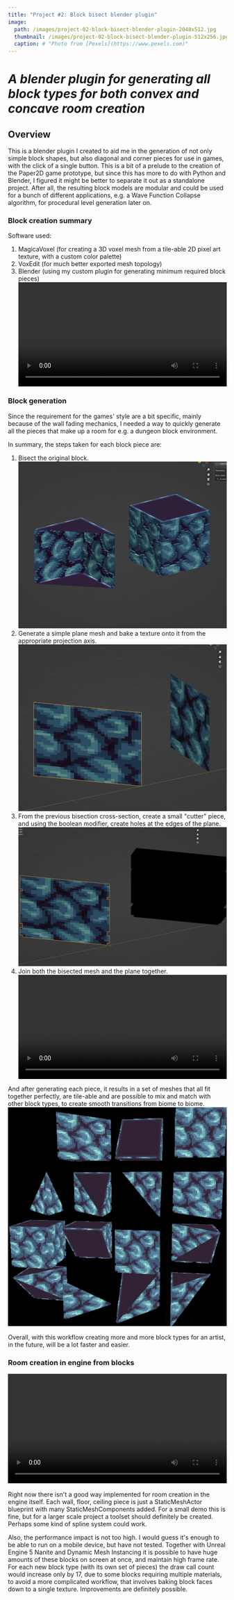 ```yaml
---
title: "Project #2: Block bisect blender plugin"
image: 
  path: /images/project-02-block-bisect-blender-plugin-2048x512.jpg
  thumbnail: /images/project-02-block-bisect-blender-plugin-512x256.jpg
  caption: # "Photo from [Pexels](https://www.pexels.com)"
---
```


# *A blender plugin for generating all block types for both convex and concave room creation*

## Overview
This is a blender plugin I created to aid me in the generation of not only simple block shapes, but also diagonal and corner pieces for use in games, with the click of a single button. This is a bit of a prelude to the creation of the Paper2D game prototype, but since this has more to do with Python and Blender, I figured it might be better to separate it out as a standalone project. After all, the resulting block models are modular and could be used for a bunch of different applications, e.g. a Wave Function Collapse algorithm, for procedural level generation later on.

### Block creation summary
Software used:
1. MagicaVoxel (for creating a 3D voxel mesh from a tile-able 2D pixel art texture, with a custom color palette)
2. VoxEdit (for much better exported mesh topology)
3. Blender (using my custom plugin for generating minimum required block pieces) <video  style="display:block; width:100%; height:auto;" autoplay controls loop="loop"><source src="{{ site.baseurl }}/videos/Vadmidin.github.io_08.mp4" type="video/mp4" /></video>

### Block generation
Since the requirement for the games' style are a bit specific, mainly because of the wall fading mechanics, I needed a way to quickly generate all the pieces that make up a room for e.g. a dungeon block environment.

In summary, the steps taken for each block piece are:
1. Bisect the original block.
![alt text](/images/project-02-block-bisect-blender-plugin-1280x1024.jpg "Bisected original block")
2. Generate a simple plane mesh and bake a texture onto it from the appropriate projection axis.
![alt text](/images/project-02-block-bisect-blender-plugin-1280x1024-02.jpg "Diagonal plane mesh")
3. From the previous bisection cross-section, create a small "cutter" piece, and using the boolean modifier, create holes at the edges of the plane.
![alt text](/images/project-02-block-bisect-blender-plugin-1536x1024.jpg "Cutter piece")
4. Join both the bisected mesh and the plane together. <video style="display:block; width:100%; height:auto;" autoplay controls loop="loop"><source src="{{ site.baseurl }}/videos/Vadmidin.github.io_09.mp4" type="video/mp4" /></video>

And after generating each piece, it results in a set of meshes that all fit together perfectly, are tile-able and are possible to mix and match with other block types, to create smooth transitions from biome to biome.
![alt text](/images/project-02-block-bisect-blender-plugin-1024x1024.jpg "After separating each piece")

Overall, with this workflow creating more and more block types for an artist, in the future, will be a lot faster and easier.

### Room creation in engine from blocks
<div class="myvideo">
   <video  style="display:block; width:100%; height:auto;" autoplay controls loop="loop">
       <source src="{{ site.baseurl }}/videos/Vadmidin.github.io_05.mp4" type="video/mp4" />
   </video>
</div>
<br>
Right now there isn't a good way implemented for room creation in the engine itself. Each wall, floor, ceiling piece is just a StaticMeshActor blueprint with many StaticMeshComponents added. For a small demo this is fine, but for a larger scale project a toolset should definitely be created. Perhaps some kind of spline system could work.

Also, the performance impact is not too high. I would guess it's enough to be able to run on a mobile device, but have not tested. Together with Unreal Engine 5 Nanite and Dynamic Mesh Instancing it is possible to have huge amounts of these blocks on screen at once, and maintain high frame rate. For each new block type (with its own set of pieces) the draw call count would increase only by 17, due to some blocks requiring multiple materials, to avoid a more complicated workflow, that involves baking block faces down to a single texture. Improvements are definitely possible.